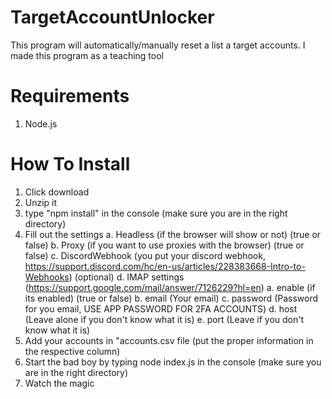 # TargetAccountUnlocker
This program will automatically/manually reset a list a target accounts. I made this program as a teaching tool

# Requirements
1. Node.js

# How To Install
1. Click download
2. Unzip it 
3. type "npm install" in the console (make sure you are in the right directory)
4. Fill out the settings
  a. Headless (if the browser will show or not) (true or false)
  b. Proxy (if you want to use proxies with the browser) (true or false)
  c. DiscordWebhook (you put your discord webhook, https://support.discord.com/hc/en-us/articles/228383668-Intro-to-Webhooks) (optional)
  d. IMAP settings (https://support.google.com/mail/answer/7126229?hl=en)
     a. enable (if its enabled) (true or false)
     b. email (Your email)
     c. password (Password for you email, USE APP PASSWORD FOR 2FA ACCOUNTS)
     d. host (Leave alone if you don't know what it is)
     e. port (Leave if you don't know what it is)
5. Add your accounts in "accounts.csv file (put the proper information in the respective column)
6. Start the bad boy by typing node index.js in the console (make sure you are in the right directory)
7. Watch the magic
